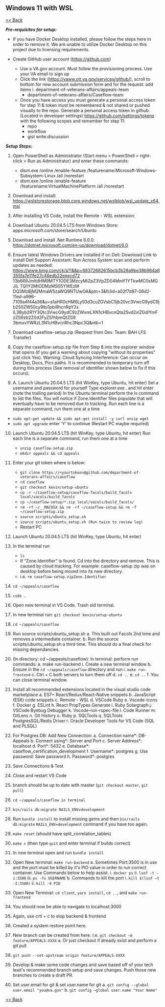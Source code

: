 ## Windows 11 with WSL #######################################################

[<< Back](README.md)

***Pre-requisites for setup:***

* If you have Docker Desktop installed, please follow the steps here in order to
remove it. We are unable to utilize Docker Desktop on this project due to licensing
requirements.

* Create GitHub user account (https://github.com)
    * Use a VA.gov account. Must follow the provisioning process. Use your VA email to
sign up
    * Click the link (https://vaww.oit.va.gov/services/github/), scroll to bottom for new
account submission form and for the request: add items i. department-of-veterans-affairs/appeals-team
        * department-of-veterans-affairs/Caseflow-team
    * Once you have access you must generate a personal access token for step 11
& token must be remembered & not shared or pushed visually to the repo. Generate a personal access token in github: (Located in developer settings)
https://github.com/settings/tokens with the following scopes and remember for step 11:
        * repo
        * workflow
        * gist write:discussion

***Setup Steps:***

1. Open PowerShell as Administrator (Start menu > PowerShell > right-click > Run as Administrator) and enter these commands:
    * dism.exe /online /enable-feature /featurename:Microsoft-Windows-Subsystem-Linux /all /norestart
    * dism.exe /online /enable-feature /featurename:VirtualMachinePlatform /all /norestart

2. Download and install: https://wslstorestorage.blob.core.windows.net/wslblob/wsl_update_x64.msi

3. After installing VS Code, install the Remote - WSL extension:

4. Download Ubuntu 20.04.5 LTS from Windows Store: apps.microsoft.com/store/search/Ubuntu

5. Download and install .Net Runtime 6.0.0: https://dotnet.microsoft.com/en-us/download/dotnet/6.0

6. Ensure latest Windows Drivers are installed if on Dell: Download Link to install Dell Support Assistant: Run Across System scan and perform updates as needed: https://www.bing.com/ck/a?!&&p=68372682615bcb3b28a9be38b964a8355fa7e11fe27c48edb22eeecd72 13b669JmltdHM9MTY1ODE3MzcyMiZpZ3VpZD04MmY1YTkwMC0xMGJiL TQ1Y2MtODMzMS05YWEzM DQ3MzBjM2MmaW5zaWQ9NTUwOA&ptn=3&fclid=a02f7d97-06d2-11ed-a996- 7109a4f44a36&u=a1aHR0cHM6Ly93d3cuZGVsbC5jb20vc3VwcG9ydC9jb250ZW50cy9lbi1pbi9hcnRpY2x lL3Byb2R1Y3Qtc3VwcG9ydC9zZWxmLXN1cHBvcnQta25vd2xlZGdlYmFzZS9zb2Z0d2FyZS1hbmQtZG9 3bmxvYWRzL3N1cHBvcnRhc3Npc3Q&ntb=1

7. Download caseflow-setup.zip (Request from Dev. Team: BAH LFS Transfer)

8. Copy the caseflow-setup.zip file from Step 8 into the explorer window that opens (if you get a warning about copying "without its properties" just click Yes). Warning: Cloud Syncing Interference: Can occur on Desktop, Docs, Pics paths. It is recommended to temporary turn off during this process (See removal of identifier shown below to fix if this occurs).

9. A. Launch Ubuntu 20.04.5 LTS (hit WinKey, type Ubuntu, hit enter) Set a username and password for yourself
Type explorer.exe . and hit enter (note the trailing period)
In the Ubuntu terminal perform the ls command to list the files. You will notice if Zone.Identifier files populate that will eventually have to be removed due to tracking.
Run each line is a separate command, run them one at a time
* ```sudo apt-get update && sudo apt-get install -y curl unzip wget```
* ```sudo apt upgrade``` enter 'Y' to continue
(Restart PC maybe required)

10. Launch Ubuntu 20.04.5 LTS (hit WinKey, type Ubuntu, hit enter)
Run each line is a separate command, run them one at a time
    * ```unzip caseflow-setup.zip```
    * ```mkdir appeals && cd appeals```

11. Enter your git token where <yourtoken> is below:
    * ```git clone https://<yourtoken>@github.com/department-of-veterans-affairs/caseflow```
    * ```cd caseflow```
    * ```git checkout kevin/setup-ubuntu```
    * ```cp -r ~/caseflow-setup/caseflow-facols/build_facols local/vacols/build_facols```
    * ```cp ~/caseflow-setup/*.zip local/vacols/build_facols/```
    * ```rm -rf ~/__MACOSX && rm -rf ~/caseflow-setup && rm -f ~/caseflow-setup.zip```
    * ```source scripts/ubuntu_setup.sh```
    * ```source scripts/ubuntu_setup.sh (Run twice to review log)```
    * Restart PC

12. Launch Ubuntu 20.04.5 LTS (hit WinKey, type Ubuntu, hit enter)

13. In the terminal run
    * ```ls```
    * If “Zone.Identifier” is found. Cd into the directory and remove. This is caused by cloud tracking. For example: caseflow-setup zip was on desktop before being moved into its new directory.
    * i.e. ```rm caseflow-setup.zipZone.Identifier```
14. ```cd ~/appeals/caseflow```

15. ```code .```

16. Open new terminal in VS Code. Trash old terminal.

17. In new terminal run: ```git checkout kevin/setup-ubuntu```

18. ```cd ~/appeals/caseflow```

19. Run source scripts/ubuntu_setup.sh
    a. This built out Facols 2nd time and removes a intermediate container.
    b. Run the source scripts/ubuntu_setup.sh a third time. This should do a final check for missing dependancies.

20. (In directory: cd ~/appeals/caseflow): In terminal: perform run commands:
    a. make run-backend
        i. Create a new terminal window
    b. Ensure in the ```cd ~/appeals/caseflow``` directory and run
        i. ```make run-frontend```
    c. Ctrl + C both servers to turn them off
    d. ```cd ..```
    e. ```cd ..```
    f. You can close terminal window.

21. Install all recommended extensions located in the visual studio code marketplace
    a. ES7+ React/Redux/React-Native snippets
    b. JavaScript (ES6) code snippets
    c. Remote - WSL
    d. VSCode Ruby
    e. Vscode-icons f. Docker
    g. ESLint
    h. React PropTypes Generate
    i. Ruby Solargraph
    j. VSCode Byebug Debugger k. Vscode-run-rspec-file
    l. Code Runner m. GitLens
    n. Git History
    o. Ruby
    p. SQLTools
    q. SQLTools PostgresSQL/Redis Driver
    r. Oracle Developer Tools for VS Code (SQL and PLSQL)

22. For Postgres DB: Add New Connection:
    a. Connection name*: DB-Appeals
    b. Connect using*: Server and Port
    c. Server Address*: localhost
    d. Port*: 5432
    e. Database*: caseflow_certification_development
    f. Username*: postgres
    g. Use password: Save password
    h. Password*: postgres

23. Save Connections & Test

24. Close and restart VS Code

25. branch should be up to date with master (```git checkout master```, ```git pull```)

26. ```cd ~/appeals/caseflow in terminal```

27. ```bin/rails db:migrate RAILS_ENV=development```

28. Run ```bundle install``` to install missing gems and then ```bin/rails db:migrate``` ```RAILS_ENV=development``` command if you have too again.

29. ```make reset``` (should have split_correlation_tables)

30. ```make c``` (then type ```quit``` and enter terminal if builds correct)

31. In new terminal open and run ```bundle install```

32. Open New terminal: ```make run-backend```
    a. Sometimes Port:3500 is in use and the port must be killed by it's PID value in order to run correct container. Use Commands below to help assist.
        i. ```docker ps```
        ii. ```lsof -t -i:3500```
        iii. ```ps -fu USERNAME```
    b. Commands to kill the port
        i. ```kill $(lsof –t -I:3500)```
        ii. ```kill -9 PID```

33. Open New Terminal: ```cd client```, ```yarn install```, ```cd ..```, and ```make run-frontend```

34. You should now be able to navigate to localhost:3000

35. Again, use crtl + c to stop backend & frontend

36. Created a system restore point here.

37. New branch can be created from here. I.e. ```git checkout –b feature/APPEALS-XXXX```
    a. Or just checkout if already exist and perform a git pull

38. ```git push --set-upstream origin feature/APPEALS-XXXX```

39. Develop & make some code changes and save based off of your tech lead's recommended branch setup and save changes. Push those new branches to create a draft PR.

40. Set user.email for git & set user.name for git
    a. ```git config --global user.email "you@va.gov"```
    b. ```git config –global user.name "Your Name"```

[<< Back](README.md)

